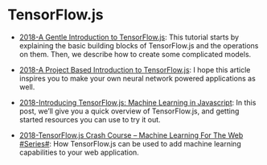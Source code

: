 # TensorFlow.js

- [2018-A Gentle Introduction to TensorFlow.js](https://parg.co/YrP): This tutorial starts by explaining the basic building blocks of TensorFlow.js and the operations on them. Then, we describe how to create some complicated models.

- [2018-A Project Based Introduction to TensorFlow.js](http://kexp.io/intro_tensorflowjs/): I hope this article inspires you to make your own neural network powered applications as well. 

- [2018-Introducing TensorFlow.js: Machine Learning in Javascript](https://medium.com/tensorflow/introducing-tensorflow-js-machine-learning-in-javascript-bf3eab376db): In this post, we’ll give you a quick overview of TensorFlow.js, and getting started resources you can use to try it out.

- [2018-TensorFlow.js Crash Course – Machine Learning For The Web #Series#](https://codingthesmartway.com/): How TensorFlow.js can be used to add machine learning capabilities to your web application.